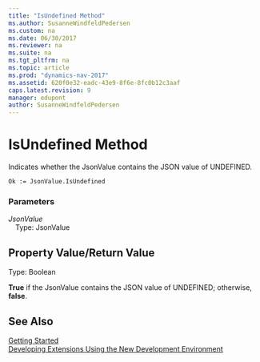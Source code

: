 ```yaml
---
title: "IsUndefined Method"
ms.author: SusanneWindfeldPedersen
ms.custom: na
ms.date: 06/30/2017
ms.reviewer: na
ms.suite: na
ms.tgt_pltfrm: na
ms.topic: article
ms.prod: "dynamics-nav-2017"
ms.assetid: 620f0e32-eadc-43e9-8f6e-8fc0b12c3aaf
caps.latest.revision: 9
manager: edupont
author: SusanneWindfeldPedersen
---
```


# IsUndefined Method

Indicates whether the JsonValue contains the JSON value of UNDEFINED.

```
Ok := JsonValue.IsUndefined
```

### Parameters
*JsonValue*  
&emsp;Type: JsonValue

## Property Value/Return Value
Type: Boolean

**True** if the JsonValue contains the JSON value of UNDEFINED; otherwise, **false**.

## See Also
[Getting Started](../devenv-get-started.md)  
[Developing Extensions Using the New Development Environment](../devenv-dev-overview.md)
